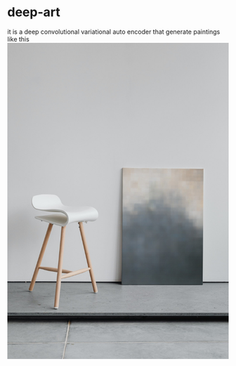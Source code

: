 # deep-art
it is a deep convolutional variational auto encoder that generate paintings like this
![App Screenshot](https://github.com/amine-ziad-ounnoughene/deep-art/blob/f5bab8b60a39ce7e745847dab629d3158f95aa90/smartmockups_ktbnw2ve.jpg)
